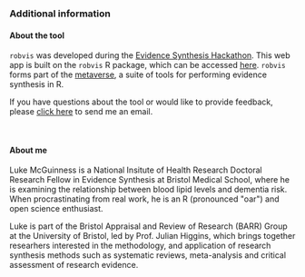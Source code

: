 ### Additional information

#### About the tool

`robvis` was developed during the
[Evidence Synthesis Hackathon](https://www.eshackathon.org/). This web app is built on the `robvis` R package, which can be accessed 
[here](https://www.github.com/mcguinlu/robvis). `robvis` forms part of the [metaverse](https://www.github.com/rmetaverse), a suite of tools for performing evidence synthesis in R.  

If you have questions about the tool or would like to provide feedback, please [click here](mailto:luke.mcguinness@bristol.ac.uk?cc=risk-of-bias@bristol.ac.uk) to send me an email.

<br>

#### About me
Luke McGuinness is a National Insitute of Health Research Doctoral Research Fellow in Evidence Synthesis at Bristol Medical School, where he is examining the relationship between blood lipid levels and dementia risk. When procrastinating from real work, he is an R (pronounced "oar") and open science enthusiast.
    
Luke is part of the Bristol Appraisal and Review of Research (BARR) Group at the University of Bristol, led by Prof. Julian Higgins, which brings together researhers interested in the methodology, and application of research synthesis methods such as systematic reviews, meta-analysis and critical assessment of research evidence.
  
<br>